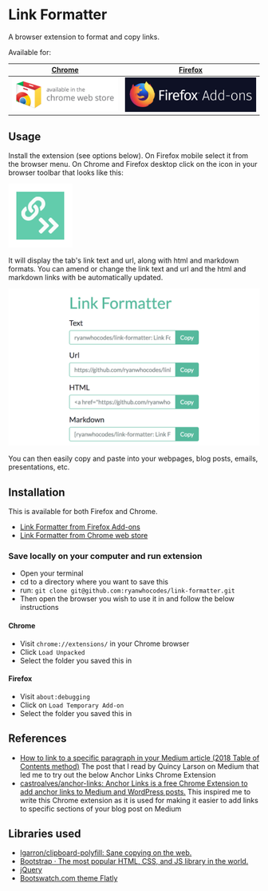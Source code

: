 # Link Formatter

A browser extension to format and copy links. 

Available for:

[Chrome](https://chrome.google.com/webstore/detail/link-formatter/ahppkjpijfgfcdpailnodpieckleplma) | [Firefox](https://addons.mozilla.org/en-US/firefox/addon/link-formatter/)|
-|-
[![ChromeWebStore](images/ChromeWebStore.png)](https://chrome.google.com/webstore/detail/link-formatter/ahppkjpijfgfcdpailnodpieckleplma) | [![FirefoxAddOns](images/FirefoxAddOns.png)](https://addons.mozilla.org/en-US/firefox/addon/link-formatter/)


## Usage

Install the extension (see options below). On Firefox mobile select it from the browser menu. On Chrome and Firefox desktop click on the icon in your browser toolbar that looks like this:

![Link Formatter icon](images/link-formatter-icon-128x128.png)

It will display the tab's link text and url, along with html and markdown formats. You can amend or change the link text and url and the html and markdown links with be automatically updated.

![screenshot](images/link-formatter-screenshot-1280x800px.png)

You can then easily copy and paste into your webpages, blog posts, emails, presentations, etc.

## Installation

This is available for both Firefox and Chrome.

- [Link Formatter from Firefox Add-ons](https://addons.mozilla.org/en-US/firefox/addon/link-formatter/)
- [Link Formatter from Chrome web store](https://chrome.google.com/webstore/detail/link-formatter/ahppkjpijfgfcdpailnodpieckleplma)

### Save locally on your computer and run extension

- Open your terminal
- cd to a directory where you want to save this
- run: `git clone git@github.com:ryanwhocodes/link-formatter.git`
- Then open the browser you wish to use it in and follow the below instructions

#### Chrome
- Visit `chrome://extensions/` in your Chrome browser
- Click `Load Unpacked`
- Select the folder you saved this in

#### Firefox
- Visit `about:debugging`
- Click on `Load Temporary Add-on`
- Select the folder you saved this in

## References

- [How to link to a specific paragraph in your Medium article (2018 Table of Contents method)](https://medium.freecodecamp.org/how-to-link-to-a-specific-paragraph-in-your-medium-article-2018-table-of-contents-method-e66595fea549) The post that I read by Quincy Larson on Medium that led me to try out the below Anchor Links Chrome Extension
- [castroalves/anchor-links: Anchor Links is a free Chrome Extension to add anchor links to Medium and WordPress posts.](https://github.com/castroalves/anchor-links) This inspired me to write this Chrome extension as it is used for making it easier to add links to specific sections of your blog post on Medium

## Libraries used

- [lgarron/clipboard-polyfill: Sane copying on the web.](https://github.com/lgarron/clipboard-polyfill)
- [Bootstrap · The most popular HTML, CSS, and JS library in the world.](https://getbootstrap.com/)
- [jQuery](https://jquery.com/)
- [Bootswatch.com theme Flatly](https://bootswatch.com/flatly/)
